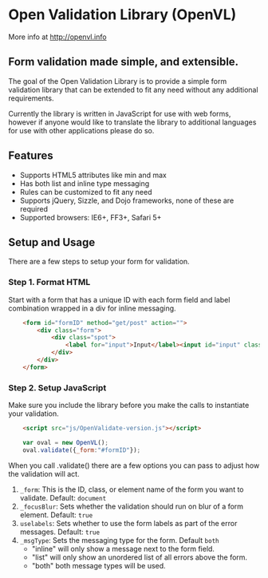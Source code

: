 Open Validation Library (OpenVL)
================================
More info at http://openvl.info

Form validation made simple, and extensible.
-------------------------------------------
The goal of the Open Validation Library is to provide a simple form validation library that can be extended to fit any need without any additional requirements.

Currently the library is written in JavaScript for use with web forms, however if anyone would like to translate the library to additional languages for use with other applications please do so.

Features
--------
* Supports HTML5 attributes like min and max
* Has both list and inline type messaging
* Rules can be customized to fit any need
* Supports jQuery, Sizzle, and Dojo frameworks, none of these are required
* Supported browsers: IE6+, FF3+, Safari 5+

Setup and Usage
---------------
There are a few steps to setup your form for validation.

### Step 1. Format HTML
Start with a form that has a unique ID with each form field and label combination wrapped in a div for inline messaging.

```html
	<form id="formID" method="get/post" action="">
		<div class="form">
			<div class="spot">
				<label for="input">Input</label><input id="input" class="form_req">
			</div>
		</div>
	</form>
```

### Step 2. Setup JavaScript
Make sure you include the library before you make the calls to instantiate your validation.

```html
	<script src="js/OpenValidate-version.js"></script>
```
```javascript
	var oval = new OpenVL();
	oval.validate({_form:"#formID"});
```
When you call .validate() there are a few options you can pass to adjust how the validation will act.

1. `_form`: This is the ID, class, or element name of the form you want to validate. Default: `document`
2. `_focusBlur`: Sets whether the validation should run on blur of a form element. Default: `true`
3. `uselabels`: Sets whether to use the form labels as part of the error messages. Default: `true`
4. `_msgType`: Sets the messaging type for the form. Default `both`
	* "inline" will only show a message next to the form field.
	* "list" will only show an unordered list of all errors above the form.
	* "both" both message types will be used.